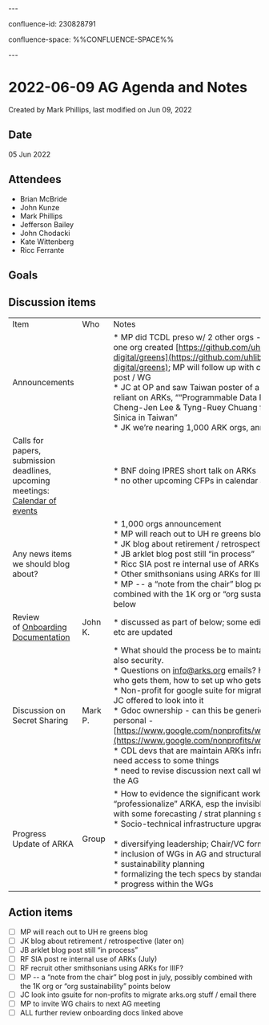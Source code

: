 \---

confluence-id: 230828791

confluence-space: %%CONFLUENCE-SPACE%%

\---

2022-06-09 AG Agenda and Notes
==============================

Created by Mark Phillips, last modified on Jun 09, 2022

Date
----

05 Jun 2022

Attendees
---------

*   Brian McBride
*   John Kunze
*   Mark Phillips
*   Jefferson Bailey
*   John Chodacki
*   Kate Wittenberg
*   Ricc Ferrante

Goals
-----

Discussion items
----------------

|     |     |     |
| --- | --- | --- |
| Item | Who | Notes |
| Announcements |     | *   MP did TCDL preso w/ 2 other orgs - 60ish attendees; one org created [https://github.com/uhlibraries-digital/greens](https://github.com/uhlibraries-digital/greens); MP will follow up with copresentors for blog post / WG<br>*   JC at OP and saw Taiwan poster of a system heavy reliant on ARKs, ““Programmable Data Repositories” by Cheng-Jen Lee & Tyng-Ruey Chuang from Academia Sinica in Taiwan”<br>*   JK we’re nearing 1,000 ARK orgs, announcement? |
| Calls for papers, submission deadlines, upcoming meetings: [Calendar of events](Calendar-of-events_208341505.html) |     | *   BNF doing IPRES short talk on ARKs<br>*   no other upcoming CFPs in calendar atm |
| Any news items we should blog about? |     | *   1,000 orgs announcement<br>*   MP will reach out to UH re greens blog<br>*   JK blog about retirement / retrospective (later on)<br>*   JB arklet blog post still “in process”<br>*   Ricc SIA post re internal use of ARKs (July)<br>*   Other smithsonians using ARKs for IIIF<br>*   MP -- a “note from the chair” blog post in july, possibly combined with the 1K org or “org sustainability” points below |
| Review of [Onboarding Documentation](https://wiki.lyrasis.org/display/ARKs/Procedures+for+maintaining+ARKA+communications) | John K. | *   discussed as part of below; some edits remain as privs, etc are updated |
| Discussion on Secret Sharing | Mark P. | *   What should the process be to maintain continuity and also security.<br>*   Questions on [info@arks.org](mailto:info@arks.org) emails? How to access them, who gets them, how to set up who gets them?<br>*   Non-profit for google suite for migrating email there -- JC offered to look into it<br>*   Gdoc ownership - can this be genericized and non-personal - [https://www.google.com/nonprofits/workspace/compare/](https://www.google.com/nonprofits/workspace/compare/)<br>*   CDL devs that are maintain ARKs infrastructure will also need access to some things <br>*   need to revise discussion next call when WGs are joining the AG |
| Progress Update of ARKA | Group | *   How to evidence the significant work done to “professionalize” ARKA, esp the invisible work; pair this with some forecasting / strat planning stuff<br>*   Socio-technical infrastructure upgrades!<br><br>*   diversifying leadership; Chair/VC formalization<br>*   inclusion of WGs in AG and structural comms/collab plan<br>*   sustainability planning<br>*   formalizing the tech specs by standards groups<br>*   progress within the WGs |

Action items
------------

- [ ] MP will reach out to UH re greens blog
- [ ] JK blog about retirement / retrospective (later on)
- [ ] JB arklet blog post still “in process”
- [ ] RF SIA post re internal use of ARKs (July)
- [ ] RF recruit other smithsonians using ARKs for IIIF?
- [ ] MP -- a “note from the chair” blog post in july, possibly combined with the 1K org or “org sustainability” points below
- [ ] JC look into gsuite for non-profits to migrate arks.org stuff / email there
- [ ] MP to invite WG chairs to next AG meeting
- [ ] ALL further review onboarding docs linked above